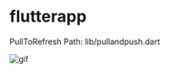 # flutterapp

PullToRefresh Path: lib/pullandpush.dart

![gif](http://github.com/baoolong/PullToRefresh/raw/master/images/20180813170926.gif)

